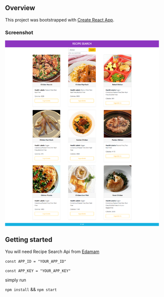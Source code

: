 ## Overview

This project was bootstrapped with [Create React App](https://github.com/facebook/create-react-app).


### Screenshot

![Screenshot](https://github.com/siddique000/react-recipe-app/blob/master/src/assets/screennshot.png)

## Getting started

You will need Recipe Search Api from 	[Edamam](https://developer.edamam.com/) 

`const APP_ID = "YOUR_APP_ID"`

`const APP_KEY = "YOUR_APP_KEY"`

simply run

`npm install` && `npm start`





